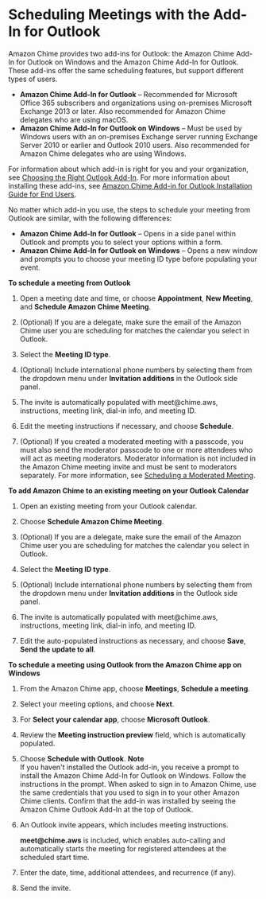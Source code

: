 # Scheduling Meetings with the Add\-In for Outlook<a name="chime-scheduling-outlook"></a>

Amazon Chime provides two add\-ins for Outlook: the Amazon Chime Add\-In for Outlook on Windows and the Amazon Chime Add\-In for Outlook\. These add\-ins offer the same scheduling features, but support different types of users\.
+ **Amazon Chime Add\-In for Outlook** – Recommended for Microsoft Office 365 subscribers and organizations using on\-premises Microsoft Exchange 2013 or later\. Also recommended for Amazon Chime delegates who are using macOS\.
+ **Amazon Chime Add\-In for Outlook on Windows** – Must be used by Windows users with an on\-premises Exchange server running Exchange Server 2010 or earlier and Outlook 2010 users\. Also recommended for Amazon Chime delegates who are using Windows\.

For information about which add\-in is right for you and your organization, see [Choosing the Right Outlook Add\-In](https://answers.chime.aws/articles/663/choosing-the-right-outlook-add-in.html)\. For more information about installing these add\-ins, see [Amazon Chime Add\-in for Outlook Installation Guide for End Users](https://answers.chime.aws/articles/673/amazon-chime-add-in-for-outlook-installation-guide-1.html)\.

No matter which add\-in you use, the steps to schedule your meeting from Outlook are similar, with the following differences:
+ **Amazon Chime Add\-In for Outlook** – Opens in a side panel within Outlook and prompts you to select your options within a form\.
+ **Amazon Chime Add\-In for Outlook on Windows** – Opens a new window and prompts you to choose your meeting ID type before populating your event\.

**To schedule a meeting from Outlook**

1. Open a meeting date and time, or choose **Appointment**, **New Meeting**, and **Schedule Amazon Chime Meeting**\.

1. \(Optional\) If you are a delegate, make sure the email of the Amazon Chime user you are scheduling for matches the calendar you select in Outlook\.

1. Select the **Meeting ID type**\.

1. \(Optional\) Include international phone numbers by selecting them from the dropdown menu under **Invitation additions** in the Outlook side panel\.

1. The invite is automatically populated with meet@chime\.aws, instructions, meeting link, dial\-in info, and meeting ID\.

1. Edit the meeting instructions if necessary, and choose **Schedule**\.

1. \(Optional\) If you created a moderated meeting with a passcode, you must also send the moderator passcode to one or more attendees who will act as meeting moderators\. Moderator information is not included in the Amazon Chime meeting invite and must be sent to moderators separately\. For more information, see [Scheduling a Moderated Meeting](moderate-meeting.md)\.

**To add Amazon Chime to an existing meeting on your Outlook Calendar**

1. Open an existing meeting from your Outlook calendar\.

1. Choose **Schedule Amazon Chime Meeting**\.

1. \(Optional\) If you are a delegate, make sure the email of the Amazon Chime user you are scheduling for matches the calendar you select in Outlook\.

1. Select the **Meeting ID type**\.

1. \(Optional\) Include international phone numbers by selecting them from the dropdown menu under **Invitation additions** in the Outlook side panel\.

1. The invite is automatically populated with meet@chime\.aws, instructions, meeting link, dial\-in info, and meeting ID\.

1. Edit the auto\-populated instructions as necessary, and choose **Save**, **Send the update to all**\.

**To schedule a meeting using Outlook from the Amazon Chime app on Windows**

1. From the Amazon Chime app, choose **Meetings**, **Schedule a meeting**\.

1. Select your meeting options, and choose **Next**\.

1. For **Select your calendar app**, choose **Microsoft Outlook**\.

1. Review the **Meeting instruction preview** field, which is automatically populated\.

1. Choose **Schedule with Outlook**\.
**Note**  
If you haven't installed the Outlook add\-in, you receive a prompt to install the Amazon Chime Add\-In for Outlook on Windows\. Follow the instructions in the prompt\. When asked to sign in to Amazon Chime, use the same credentials that you used to sign in to your other Amazon Chime clients\. Confirm that the add\-in was installed by seeing the Amazon Chime Outlook Add\-In at the top of Outlook\.

1. An Outlook invite appears, which includes meeting instructions\.

   **meet@chime\.aws** is included, which enables auto\-calling and automatically starts the meeting for registered attendees at the scheduled start time\.

1. Enter the date, time, additional attendees, and recurrence \(if any\)\.

1. Send the invite\.